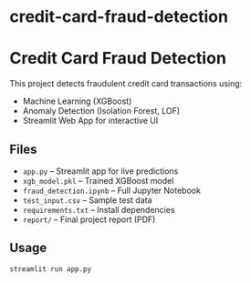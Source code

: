 # credit-card-fraud-detection  
# Credit Card Fraud Detection 

This project detects fraudulent credit card transactions using:
-  Machine Learning (XGBoost)
-  Anomaly Detection (Isolation Forest, LOF)
-  Streamlit Web App for interactive UI

## Files

- `app.py` – Streamlit app for live predictions
- `xgb_model.pkl` – Trained XGBoost model
- `fraud_detection.ipynb` – Full Jupyter Notebook
- `test_input.csv` – Sample test data
- `requirements.txt` – Install dependencies
- `report/` – Final project report (PDF)

## Usage

```bash
streamlit run app.py
